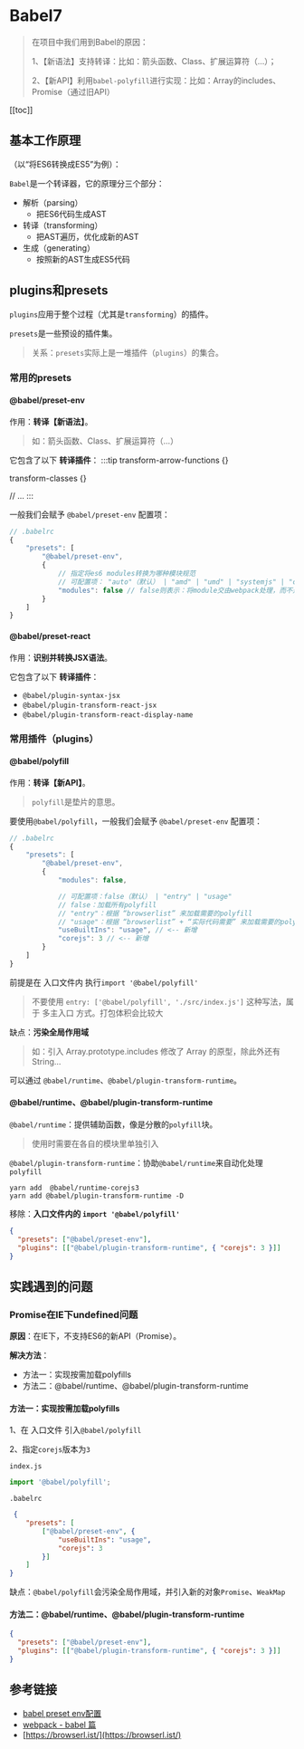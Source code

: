 # Babel7
> 在项目中我们用到Babel的原因：
> 
> 1、【新语法】支持转译：比如：箭头函数、Class、扩展运算符（...）；
> 
> 2、【新API】利用`babel-polyfill`进行实现：比如：Array的includes、Promise（通过旧API）

[[toc]]

## 基本工作原理
（以“将ES6转换成ES5”为例）：

 `Babel`是一个转译器，它的原理分三个部分：
  - 解析（parsing）
    - 把ES6代码生成AST
  - 转译（transforming）
    - 把AST遍历，优化成新的AST
  - 生成（generating）
    - 按照新的AST生成ES5代码

## plugins和presets
 `plugins`应用于整个过程（尤其是`transforming`）的插件。

 `presets`是一些预设的插件集。

 > 关系：`presets`实际上是一堆插件（`plugins`）的集合。

### 常用的presets
#### @babel/preset-env
作用：**转译【新语法】**。
> 如：箭头函数、Class、扩展运算符（...）

它包含了以下 **转译插件**：
:::tip
transform-arrow-functions {}

transform-classes {}

// ...
:::

一般我们会赋予 `@babel/preset-env` 配置项：
```js
// .babelrc
{
    "presets": [
        "@babel/preset-env",
        {
            // 指定将es6 modules转换为哪种模块规范
            // 可配置项： "auto"（默认） | "amd" | "umd" | "systemjs" | "commonjs" | "cjs" | false
            "modules": false // false则表示：将module交由webpack处理，而不是babel。
        }
    ]
}
```


#### @babel/preset-react
作用：**识别并转换JSX语法**。

它包含了以下 **转译插件**：
- `@babel/plugin-syntax-jsx`
- `@babel/plugin-transform-react-jsx`
- `@babel/plugin-transform-react-display-name`


### 常用插件（plugins）

#### @babel/polyfill
作用：**转译【新API】**。
> `polyfill`是垫片的意思。

要使用`@babel/polyfill`，一般我们会赋予 `@babel/preset-env` 配置项：
```js
// .babelrc
{
    "presets": [
        "@babel/preset-env",
        {
            "modules": false,

            // 可配置项：false（默认） | "entry" | "usage"
            // false：加载所有polyfill
            // "entry"：根据 “browserlist” 来加载需要的polyfill
            // "usage"：根据 “browserlist” + “实际代码需要” 来加载需要的polyfill（最终的打包文件里，每种polyfill的特性仅load一次）
            "useBuiltIns": "usage", // <-- 新增
            "corejs": 3 // <-- 新增
        }
    ]
}
```
前提是在 入口文件内 执行`import '@babel/polyfill'`
> 不要使用 `entry: ['@babel/polyfill', './src/index.js']` 这种写法，属于 多主入口 方式。打包体积会比较大

缺点：**污染全局作用域**
> 如：引入 Array.prototype.includes 修改了 Array 的原型，除此外还有 String...

可以通过 `@babel/runtime`、`@babel/plugin-transform-runtime`。

#### @babel/runtime、@babel/plugin-transform-runtime
`@babel/runtime`：提供辅助函数，像是分散的`polyfill`块。
> 使用时需要在各自的模块里单独引入

`@babel/plugin-transform-runtime`：协助`@babel/runtime`来自动化处理`polyfill`

```
yarn add  @babel/runtime-corejs3
yarn add @babel/plugin-transform-runtime -D
```


移除：**入口文件内的 `import '@babel/polyfill'`**
```json
{
  "presets": ["@babel/preset-env"],
  "plugins": [["@babel/plugin-transform-runtime", { "corejs": 3 }]]
}
```

## 实践遇到的问题
### Promise在IE下undefined问题
**原因**：在IE下，不支持ES6的新API（Promise）。

**解决方法**：
 - 方法一：实现按需加载polyfills
 - 方法二：@babel/runtime、@babel/plugin-transform-runtime

#### 方法一：实现按需加载polyfills
 1、在 入口文件 引入`@babel/polyfill`
 
 2、指定`corejs`版本为`3`

`index.js`
```js
import '@babel/polyfill';
```

`.babelrc`
```json
 {
    "presets": [
        ["@babel/preset-env", {
            "useBuiltIns": "usage",
            "corejs": 3
        }]
    ]
}
```
缺点：`@babel/polyfill`会污染全局作用域，并引入新的对象`Promise`、`WeakMap`

#### 方法二：@babel/runtime、@babel/plugin-transform-runtime
```json
{
  "presets": ["@babel/preset-env"],
  "plugins": [["@babel/plugin-transform-runtime", { "corejs": 3 }]]
}
```


## 参考链接
 - [babel preset env配置](https://segmentfault.com/a/1190000017929781)
 - [webpack - babel 篇](https://juejin.im/post/5bfe541bf265da6179748834)
 - [https://browserl.ist/](https://browserl.ist/)